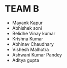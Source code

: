 # TEAM B

* Mayank Kapur
* Abhishek soni
* Belidhe Vinay kumar
* Krishna Kumar
* Abhinav Chaudhary
* Vishesh Malhotra
* Ashwani Kumar Pandey
* Aditya gupta